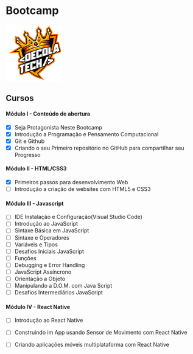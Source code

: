 # Bootcamp
![Logo](https://raw.githubusercontent.com/juhleebsi/Bootcamp-01/main/logoDecolaTech.png)

## Cursos 

#### Módulo I - Conteúdo de abertura

- [x] Seja Protagonista Neste Bootcamp
- [x] Introdução a Programação e Pensamento Computacional
- [x] Git e Github
- [x] Criando o seu Primeiro repositório no GitHub para compartilhar seu Progresso

#### Módulo II - HTML/CSS3

- [x] Primeiros passos para desenvolvimento Web
- [ ] Introdução a criação de websites com HTML5 e CSS3

#### Módulo III - Javascript

- [ ] IDE Instalação e Configuração(Visual Studio Code)
- [ ] Introdução ao JavaScript
- [ ] Sintaxe Básica em JavaScript
- [ ] Sintaxe e Operadores
- [ ] Variáveis e Tipos
- [ ] Desafios Iniciais JavaScript
- [ ] Funções
- [ ] Debugging e Error Handling
- [ ] JavaScript Assíncrono
- [ ] Orientação a Objeto
- [ ] Manipulando a D.O.M. com Java Script
- [ ] Desafios Intermediários JavaScript

#### Módulo IV - React Native

- [ ] Introdução ao React Native
- [ ] Construindo im App usando Sensor de Movimento com React Native
- [ ] Criando aplicações móveis multiplataforma com React Native

